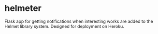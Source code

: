 # helmeter
Flask app for getting notifications when interesting works are added to the Helmet library system. Designed for deployment on Heroku.
